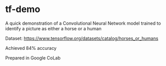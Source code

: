 # tf-demo

A quick demonstration of a Convolutional Neural Network model trained to identify a picture as either a horse or a human

Dataset: https://www.tensorflow.org/datasets/catalog/horses_or_humans

Achieved 84% accuracy

Prepared in Google CoLab
